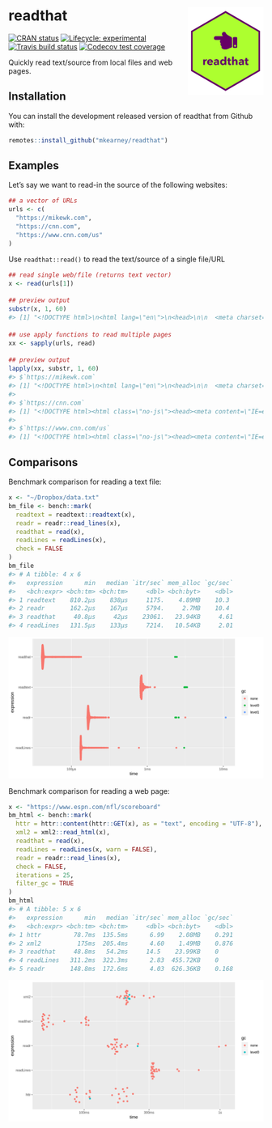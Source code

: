 
<!-- README.md is generated from README.Rmd. Please edit that file -->

# readthat <img src='man/figures/logo.png' align="right" height="173.5" />

<!-- badges: start -->

[![CRAN
status](https://www.r-pkg.org/badges/version/readthat)](https://CRAN.R-project.org/package=readthat)
[![Lifecycle:
experimental](https://img.shields.io/badge/lifecycle-experimental-orange.svg)](https://www.tidyverse.org/lifecycle/#experimental)
[![Travis build
status](https://travis-ci.org/mkearney/readthat.svg?branch=master)](https://travis-ci.org/mkearney/readthat)
[![Codecov test
coverage](https://codecov.io/gh/mkearney/readthat/branch/master/graph/badge.svg)](https://codecov.io/gh/mkearney/readthat?branch=master)
<!-- badges: end -->

Quickly read text/source from local files and web pages.

## Installation

You can install the development released version of readthat from Github
with:

``` r
remotes::install_github("mkearney/readthat")
```

## Examples

Let’s say we want to read-in the source of the following websites:

``` r
## a vector of URLs
urls <- c(
  "https://mikewk.com",
  "https://cnn.com",
  "https://www.cnn.com/us"
)
```

Use `readthat::read()` to read the text/source of a single file/URL

``` r
## read single web/file (returns text vector)
x <- read(urls[1])

## preview output
substr(x, 1, 60)
#> [1] "<!DOCTYPE html>\n<html lang=\"en\">\n<head>\n\n  <meta charset=\"ut"

## use apply functions to read multiple pages
xx <- sapply(urls, read)

## preview output
lapply(xx, substr, 1, 60)
#> $`https://mikewk.com`
#> [1] "<!DOCTYPE html>\n<html lang=\"en\">\n<head>\n\n  <meta charset=\"ut"
#> 
#> $`https://cnn.com`
#> [1] "<!DOCTYPE html><html class=\"no-js\"><head><meta content=\"IE=e"
#> 
#> $`https://www.cnn.com/us`
#> [1] "<!DOCTYPE html><html class=\"no-js\"><head><meta content=\"IE=e"
```

## Comparisons

Benchmark comparison for reading a text file:

``` r
x <- "~/Dropbox/data.txt"
bm_file <- bench::mark(
  readtext = readtext::readtext(x),
  readr = readr::read_lines(x),
  readthat = read(x),
  readLines = readLines(x),
  check = FALSE
)
bm_file
#> # A tibble: 4 x 6
#>   expression      min   median `itr/sec` mem_alloc `gc/sec`
#>   <bch:expr> <bch:tm> <bch:tm>     <dbl> <bch:byt>    <dbl>
#> 1 readtext    810.2µs    838µs     1175.    4.89MB    10.3 
#> 2 readr       162.2µs    167µs     5794.     2.7MB    10.4 
#> 3 readthat     40.8µs     42µs    23061.   23.94KB     4.61
#> 4 readLines   131.5µs    133µs     7214.   10.54KB     2.01
```

![](man/figures/README-bm_file.png)

Benchmark comparison for reading a web page:

``` r
x <- "https://www.espn.com/nfl/scoreboard"
bm_html <- bench::mark(
  httr = httr::content(httr::GET(x), as = "text", encoding = "UTF-8"),
  xml2 = xml2::read_html(x),
  readthat = read(x),
  readLines = readLines(x, warn = FALSE),
  readr = readr::read_lines(x),
  check = FALSE,
  iterations = 25,
  filter_gc = TRUE
)
bm_html
#> # A tibble: 5 x 6
#>   expression      min   median `itr/sec` mem_alloc `gc/sec`
#>   <bch:expr> <bch:tm> <bch:tm>     <dbl> <bch:byt>    <dbl>
#> 1 httr         78.7ms  135.5ms      6.99    2.08MB    0.291
#> 2 xml2          175ms  205.4ms      4.60    1.49MB    0.876
#> 3 readthat     48.8ms   54.2ms     14.5    23.99KB    0    
#> 4 readLines   311.2ms  322.3ms      2.83  455.72KB    0    
#> 5 readr       148.8ms  172.6ms      4.03  626.36KB    0.168
```

![](man/figures/README-bm_html.png)
